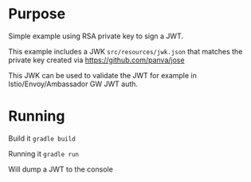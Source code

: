 # Purpose
Simple example using RSA private key to sign a JWT.

This example includes a JWK `src/resources/jwk.json` that matches the private key created via https://github.com/panva/jose

This JWK can be used to validate the JWT for example in Istio/Envoy/Ambassador GW JWT auth.

# Running

Build it 
`gradle build`

Running it 
`gradle run`

Will dump a JWT to the console